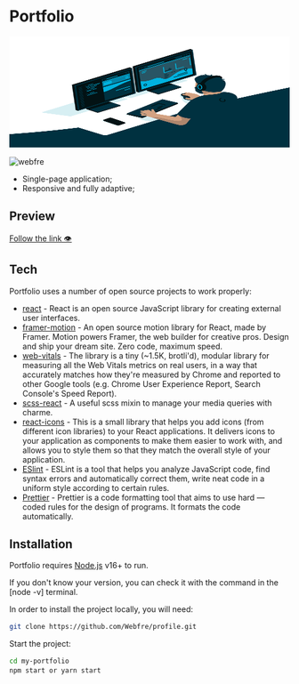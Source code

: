 # Portfolio

<p align="center">
  <img src="https://raw.githubusercontent.com/sk8-pl/sk8-pl/main/assets/programmer.gif?raw=true" height="200" width="600" alt="webfre" />
</p>

<p align="left"> <img src="https://komarev.com/ghpvc/?username=webfre&label=Profile%20views&color=0e75b6&style=flat" alt="webfre" /> </p>

- Single-page application;
- Responsive and fully adaptive;

## Preview

<a href="https://webfre.github.io/profile/" target="_blank">Follow the link 👁</a>

## Tech

Portfolio uses a number of open source projects to work properly:

- [react](https://reactjs.org/) - React is an open source JavaScript library for creating external user interfaces.
- [framer-motion](https://www.npmjs.com/package/framer-motion) - An open source motion library for React, made by Framer. Motion powers Framer, the web builder for creative pros. Design and ship your dream site. Zero code, maximum speed.
- [web-vitals](https://www.npmjs.com/package/web-vitals) - The library is a tiny (~1.5K, brotli'd), modular library for measuring all the Web Vitals metrics on real users, in a way that accurately matches how they're measured by Chrome and reported to other Google tools (e.g. Chrome User Experience Report, Search Console's Speed Report).
- [scss-react](https://www.npmjs.com/package/scss-react) - A useful scss mixin to manage your media queries with charme.
- [react-icons](https://react-icons.github.io/react-icons/) - This is a small library that helps you add icons (from different icon libraries) to your React applications. It delivers icons to your application as components to make them easier to work with, and allows you to style them so that they match the overall style of your application.
- [ESlint](https://github.com/eslint/eslint) - ESLint is a tool that helps you analyze JavaScript code, find syntax errors and automatically correct them, write neat code in a uniform style according to certain rules.
- [Prettier](https://prettier.io/) - Prettier is a code formatting tool that aims to use hard — coded rules for the design of programs. It formats the code automatically.

## Installation

Portfolio requires [Node.js](https://nodejs.org/) v16+ to run.

If you don't know your version, you can check it with the command in the [node -v] terminal.

In order to install the project locally, you will need:

```sh
git clone https://github.com/Webfre/profile.git
```

Start the project:

```sh
cd my-portfolio
npm start or yarn start
```
